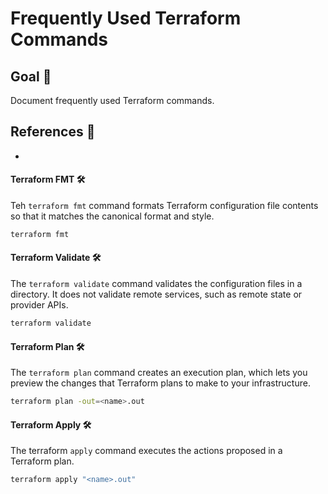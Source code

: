 # Frequently Used Terraform Commands

## Goal 🎯

Document frequently used Terraform commands.

## References 📝
- []()

#### Terraform FMT 🛠️
Teh `terraform fmt` command formats Terraform configuration file contents so that it matches the canonical format and style.

```Bash
terraform fmt
```

#### Terraform Validate 🛠️
The `terraform validate` command validates the configuration files in a directory. It does not validate remote services, such as remote state or provider APIs.

```Bash
terraform validate
```

#### Terraform Plan 🛠️
The `terraform plan` command creates an execution plan, which lets you preview the changes that Terraform plans to make to your infrastructure.

```bash
terraform plan -out=<name>.out
```


#### Terraform Apply 🛠️
The terraform `apply` command executes the actions proposed in a Terraform plan.

```bash
terraform apply "<name>.out"
```
